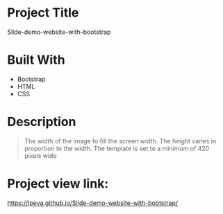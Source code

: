 # Project Title
Slide-demo-website-with-bootstrap

# Built With
- Bootstrap
- HTML
- CSS

# Description
> The width of the image to fill the screen width.
> The height varies in proportion to the width.
> The template is set to a minimum of 420 pixels wide

# Project view link:
https://ipeva.github.io/Slide-demo-website-with-bootstrap/
